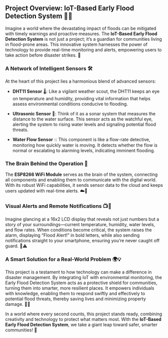 ## Project Overview: IoT-Based Early Flood Detection System 🌊🔔

Imagine a world where the devastating impact of floods can be mitigated with timely warnings and proactive measures. The **IoT-Based Early Flood Detection System** is not just a project; it’s a guardian for communities living in flood-prone areas. This innovative system harnesses the power of technology to provide real-time monitoring and alerts, empowering users to take action before disaster strikes. 🚀

### A Network of Intelligent Sensors 🛠️

At the heart of this project lies a harmonious blend of advanced sensors:

- **DHT11 Sensor** 🌡️: Like a vigilant weather scout, the DHT11 keeps an eye on temperature and humidity, providing vital information that helps assess environmental conditions conducive to flooding.

- **Ultrasonic Sensor** 📏: Think of it as a sonar system that measures the distance to the water surface. This sensor acts as the watchful eye, alerting the system to rising water levels and signaling potential flood threats.

- **Water Flow Sensor** 💧: This component is like a flow-rate detective, monitoring how quickly water is moving. It detects whether the flow is normal or escalating to alarming levels, indicating imminent flooding.

### The Brain Behind the Operation 🧠

The **ESP8266 WiFi Module** serves as the brain of the system, connecting all components and enabling them to communicate with the digital world. With its robust WiFi capabilities, it sends sensor data to the cloud and keeps users updated with real-time alerts. ☁️📲

### Visual Alerts and Remote Notifications 📺🔔

Imagine glancing at a 16x2 LCD display that reveals not just numbers but a story of your surroundings—current temperature, humidity, water levels, and flow rates. When conditions become critical, the system raises the alarm, displaying “Flood Alert!” in bold letters, while also sending notifications straight to your smartphone, ensuring you’re never caught off guard. 📱⚠️

### A Smart Solution for a Real-World Problem 🌍💡

This project is a testament to how technology can make a difference in disaster management. By integrating IoT with environmental monitoring, the Early Flood Detection System acts as a protective shield for communities, turning them into smarter, more resilient places. It empowers individuals with knowledge, enabling them to respond swiftly and effectively to potential flood threats, thereby saving lives and minimizing property damage. 💪🏽

In a world where every second counts, this project stands ready, combining creativity and technology to protect what matters most. With the **IoT-Based Early Flood Detection System**, we take a giant leap toward safer, smarter communities! 🌟

